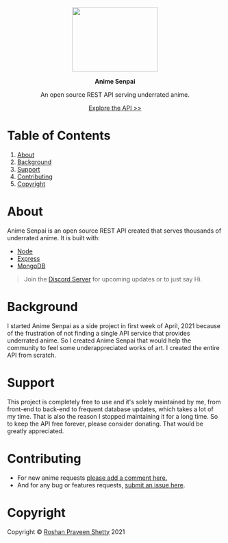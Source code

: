 ###
<p align = "center">
  <img src = "https://media.giphy.com/media/Y01jP8QeLOox2/giphy.gif", width=200 height=150>
</p>
<p align = "center"> <b> Anime Senpai </b></p>
<p align="center">An open source REST API serving underrated anime. </p>
<p align="center"><a href="http://your-anime-senpai.herokuapp.com/" target="_blank">Explore the API >></a> </p>

# Table of Contents
1. [About](https://github.com/RoshanPShetty/Anime-Senpai/blob/master/README.md#about)
2. [Background](https://github.com/RoshanPShetty/Anime-Senpai/blob/master/README.md#background)
3. [Support](https://github.com/RoshanPShetty/Anime-Senpai/blob/master/README.md#support)
4. [Contributing](https://github.com/RoshanPShetty/Anime-Senpai/blob/master/README.md#contributing)
5. [Copyright](https://github.com/RoshanPShetty/Anime-Senpai/blob/master/README.md#Copyright)

# About
Anime Senpai is an open source REST API created that serves thousands of underrated anime. It is built with:

* [Node](https://nodejs.org/en/)
* [Express](https://expressjs.com/) 
* [MongoDB](https://www.mongodb.com/cloud/atlas) 

>Join the [Discord Server](https://discord.gg/CJ34vpzU) for upcoming updates or to just say Hi. 

# Background
I started Anime Senpai as a side project in first week of April, 2021 because of 
the frustration of not finding a single API service that provides underrated anime. 
So I created Anime Senpai that would help the community to feel some underappreciated works of art. 
I created the entire API from scratch.

# Support
This project is completely free to use and it's solely maintained by me, from front-end to back-end to frequent database updates, which takes a lot of my time. That is also the reason I stopped maintaining it for a long time. So to keep the API free forever, please consider donating. That would be greatly appreciated.

# Contributing
* For new anime requests [please add a comment here.](https://github.com/RoshanPShetty/Anime-Senpai/issues/1)
* And for any bug or features requests, [submit an issue here](https://github.com/RoshanPShetty/Anime-Senpai/issues).

# Copyright
Copyright © [Roshan Praveen Shetty](https://roshanpshetty.github.io/) 2021
